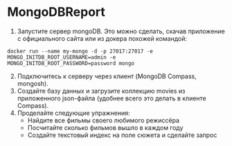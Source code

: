 # MongoDBReport

1. Запустите сервер mongoDB. Это можно сделать, скачав приложение с официального сайта или из докера похожей командой:
```
docker run --name my-mongo -d -p 27017:27017 -e MONGO_INITDB_ROOT_USERNAME=admin -e MONGO_INITDB_ROOT_PASSWORD=password mongo
```
2. Подключитесь к серверу через клиент (MongoDB Compass, mongosh).
3. Создайте базу данных и загрузите коллекцию movies из приложенного json-файла (удобнее всего это делать в клиенте Compass).
4. Проделайте следующие упражнения:
   - Найдите все фильмы своего любимого режиссёра
   - Посчитайте сколько фильмов вышло в каждом году
   - Создайте текстовый индекс на поле сюжета и сделайте запрос
